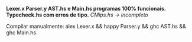 **Lexer.x Parser.y AST.hs e Main.hs programas 100% funcionais.**
**Typecheck.hs com erros de tipo.**
_CMips.hs -> incompleto_


Compilar manualmente:
alex Lexer.x && happy Parser.y && ghc AST.hs && ghc Main.hs 
